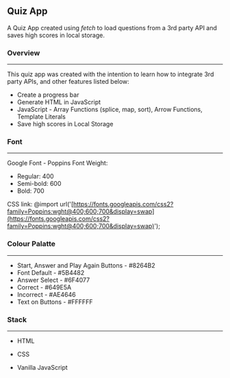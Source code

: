 ## Quiz App

A Quiz App created using *fetch* to load questions from a 3rd party API and saves high scores in local storage.

### Overview

* * *

This quiz app was created with the intention to learn how to integrate 3rd party APIs, and other features listed below:

- Create a progress bar
- Generate HTML in JavaScript
- JavaScript - Array Functions (splice, map, sort), Arrow Functions, Template Literals
- Save high scores in Local Storage

### Font
* * *

Google Font - Poppins
Font Weight:

- Regular: 400
- Semi-bold: 600
- Bold: 700

CSS link:
@import url('[https://fonts.googleapis.com/css2?family=Poppins:wght@400;600;700&display=swap](https://fonts.googleapis.com/css2?family=Poppins:wght@400;600;700&display=swap)');

### Colour Palatte

* * *

- Start, Answer and Play Again Buttons - #8264B2
- Font Default - #5B4482
- Answer Select - #6F4077
- Correct - #649E5A
- Incorrect - #AE4646
- Text on Buttons - #FFFFFF

### Stack

* * *

- HTML

- CSS

- Vanilla JavaScript